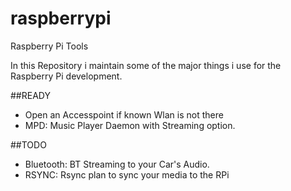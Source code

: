 raspberrypi
===========

Raspberry Pi Tools


In this Repository i maintain some of the major things i use for the Raspberry Pi development.

##READY
- Open an Accesspoint if known Wlan is not there
- MPD: Music Player Daemon with Streaming option.

##TODO
- Bluetooth: BT Streaming to your Car's Audio.
- RSYNC: Rsync plan to sync your media to the RPi
